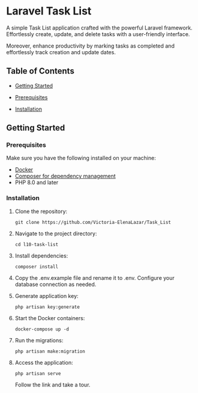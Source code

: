 # Laravel Task List

A simple Task List application crafted with the powerful Laravel framework. Effortlessly create, update, and delete tasks with a user-friendly interface.

Moreover, enhance productivity by marking tasks as completed and effortlessly track creation and update dates.
## Table of Contents

- [Getting Started](#getting-started)

- [Prerequisites](#prerequisites)

- [Installation](#installation)

## Getting Started

### Prerequisites

Make sure you have the following installed on your machine:

- [Docker](https://www.docker.com/)
- [Composer for dependency management](https://getcomposer.org/)
- PHP 8.0 and later

### Installation

1. Clone the repository:

   ````
   git clone https://github.com/Victoria-ElenaLazar/Task_List
   ````

2. Navigate to the project directory:
    ````
    cd l10-task-list
    ````
   
3. Install dependencies:
   ```
   composer install
   ```
   
4. Copy the .env.example file and rename it to .env. Configure your database connection as needed.


5. Generate application key:
   ```
   php artisan key:generate
   ```
   
6. Start the Docker containers:
   ```
   docker-compose up -d
   ```
   
7. Run the migrations:

   ```
   php artisan make:migration
   ```
   
8. Access the application:
   ```
   php artisan serve
   ```
   Follow the link and take a tour. 
   
